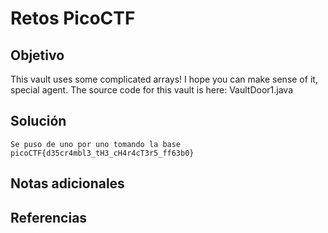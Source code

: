 # Retos PicoCTF


## Objetivo 

This vault uses some complicated arrays! I hope you can make sense of it, special agent. The source code for this vault is here: VaultDoor1.java
## Solución 

```
Se puso de uno por uno tomando la base
picoCTF{d35cr4mbl3_tH3_cH4r4cT3r5_ff63b0}

```

## Notas adicionales 

## Referencias 
